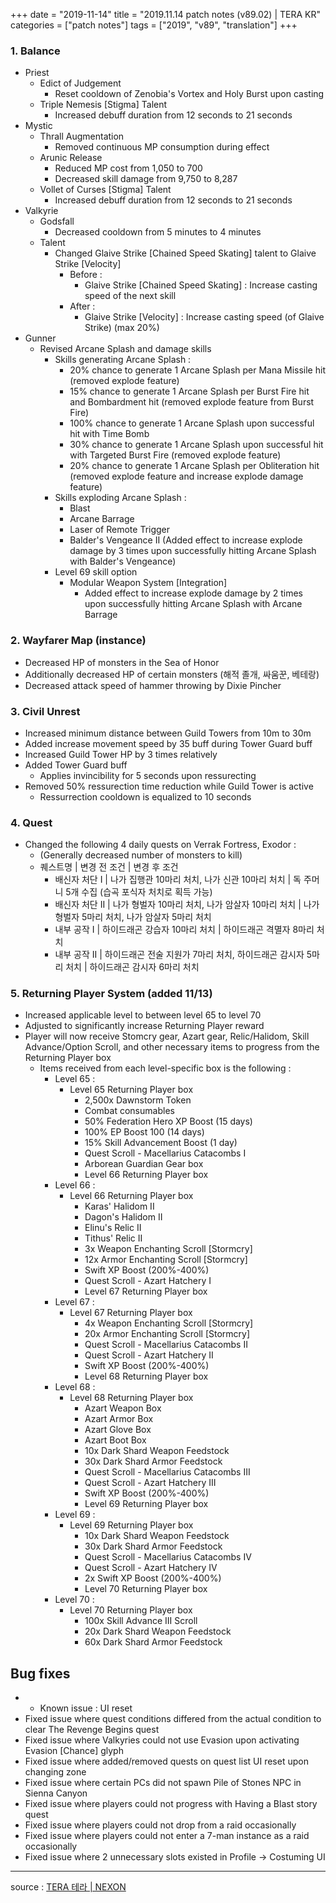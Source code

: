 +++
date = "2019-11-14"
title = "2019.11.14 patch notes (v89.02) | TERA KR"
categories = ["patch notes"]
tags = ["2019", "v89", "translation"]
+++

### 1. Balance
- Priest
  - Edict of Judgement
    - Reset cooldown of Zenobia's Vortex and Holy Burst upon casting
  - Triple Nemesis [Stigma] Talent
    - Increased debuff duration from 12 seconds to 21 seconds
- Mystic
  - Thrall Augmentation
    - Removed continuous MP consumption during effect
  - Arunic Release
    - Reduced MP cost from 1,050 to 700
    - Decreased skill damage from 9,750 to 8,287
  - Vollet of Curses [Stigma] Talent
    - Increased debuff duration from 12 seconds to 21 seconds
- Valkyrie
  - Godsfall
    - Decreased cooldown from 5 minutes to 4 minutes
  - Talent
    - Changed Glaive Strike [Chained Speed Skating] talent to Glaive Strike [Velocity]
      - Before :
        - Glaive Strike [Chained Speed Skating] : Increase casting speed of the next skill
      - After :
        - Glaive Strike [Velocity] : Increase casting speed (of Glaive Strike) (max 20%)
- Gunner
  - Revised Arcane Splash and damage skills
    - Skills generating Arcane Splash :
      - 20% chance to generate 1 Arcane Splash per Mana Missile hit (removed explode feature)
      - 15% chance to generate 1 Arcane Splash per Burst Fire hit and Bombardment hit (removed explode feature from Burst Fire)
      - 100% chance to generate 1 Arcane Splash upon successful hit with Time Bomb
      - 30% chance to generate 1 Arcane Splash upon successful hit with Targeted Burst Fire (removed explode feature)
      - 20% chance to generate 1 Arcane Splash per Obliteration hit (removed explode feature and increase explode damage feature)
    - Skills exploding Arcane Splash :
      - Blast
      - Arcane Barrage
      - Laser of Remote Trigger
      - Balder's Vengeance II (Added effect to increase explode damage by 3 times upon successfully hitting Arcane Splash with Balder's Vengeance)
    - Level 69 skill option
      - Modular Weapon System [Integration]
        - Added effect to increase explode damage by 2 times upon successfully hitting Arcane Splash with Arcane Barrage

### 2. Wayfarer Map (instance)
- Decreased HP of monsters in the Sea of Honor
- Additionally decreased HP of certain monsters (해적 졸개, 싸움꾼, 베테랑)
- Decreased attack speed of hammer throwing by Dixie Pincher

### 3. Civil Unrest
- Increased minimum distance between Guild Towers from 10m to 30m
- Added increase movement speed by 35 buff during Tower Guard buff
- Increased Guild Tower HP by 3 times relatively
- Added Tower Guard buff
  - Applies invincibility for 5 seconds upon ressurecting
- Removed 50% ressurection time reduction while Guild Tower is active
  - Ressurrection cooldown is equalized to 10 seconds

### 4. Quest
- Changed the following 4 daily quests on Verrak Fortress, Exodor :
  - (Generally decreased number of monsters to kill)
  - 퀘스트명 | 변경 전 조건 | 변경 후 조건
    - 배신자 처단 I | 나가 집행관 10마리 처치, 나가 신관 10마리 처치 | 독 주머니 5개 수집 (습곡 포식자 처치로 획득 가능)
    - 배신자 처단 II | 나가 형벌자 10마리 처치, 나가 암살자 10마리 처치 | 나가 형벌자 5마리 처치, 나가 암살자 5마리 처치
    - 내부 공작 I | 하이드래곤 강습자 10마리 처치 | 하이드래곤 격멸자 8마리 처치
    - 내부 공작 II | 하이드래곤 전술 지원가 7마리 처치, 하이드래곤 감시자 5마리 처치 | 하이드래곤 감시자 6마리 처치

### 5. Returning Player System (added 11/13)
- Increased applicable level to between level 65 to level 70
- Adjusted to significantly increase Returning Player reward
- Player will now receive Stomcry gear, Azart gear, Relic/Halidom, Skill Advance/Option Scroll, and other necessary items to progress from the Returning Player box
  - Items received from each level-specific box is the following :
    - Level 65 :
      - Level 65 Returning Player box
        - 2,500x Dawnstorm Token
        - Combat consumables
        - 50% Federation Hero XP Boost (15 days)
        - 100% EP Boost 100 (14 days)
        - 15% Skill Advancement Boost (1 day)
        - Quest Scroll - Macellarius Catacombs I
        - Arborean Guardian Gear box
        - Level 66 Returning Player box
    - Level 66 :
      - Level 66 Returning Player box
        - Karas' Halidom II
        - Dagon's Halidom II
        - Elinu's Relic II
        - Tithus' Relic II
        - 3x Weapon Enchanting Scroll [Stormcry]
        - 12x Armor Enchanting Scroll [Stormcry]
        - Swift XP Boost (200%-400%)
        - Quest Scroll - Azart Hatchery I
        - Level 67 Returning Player box
    - Level 67 :
      - Level 67 Returning Player box
        - 4x Weapon Enchanting Scroll [Stormcry]
        - 20x Armor Enchanting Scroll [Stormcry]
        - Quest Scroll - Macellarius Catacombs II
        - Quest Scroll - Azart Hatchery II
        - Swift XP Boost (200%-400%)
        - Level 68 Returning Player box
    - Level 68 :
      - Level 68 Returning Player box
        - Azart Weapon Box
        - Azart Armor Box
        - Azart Glove Box
        - Azart Boot Box
        - 10x Dark Shard Weapon Feedstock
        - 30x Dark Shard Armor Feedstock
        - Quest Scroll - Macellarius Catacombs III
        - Quest Scroll - Azart Hatchery III
        - Swift XP Boost (200%-400%)
        - Level 69 Returning Player box
    - Level 69 :
      - Level 69 Returning Player box
        - 10x Dark Shard Weapon Feedstock
        - 30x Dark Shard Armor Feedstock
        - Quest Scroll - Macellarius Catacombs IV
        - Quest Scroll - Azart Hatchery IV
        - 2x Swift XP Boost (200%-400%)
        - Level 70 Returning Player box
    - Level 70 :
      - Level 70 Returning Player box
        - 100x Skill Advance III Scroll
        - 20x Dark Shard Weapon Feedstock
        - 60x Dark Shard Armor Feedstock

## Bug fixes

- * Known issue : UI reset
- Fixed issue where quest conditions differed from the actual condition to clear The Revenge Begins quest
- Fixed issue where Valkyries could not use Evasion upon activating Evasion [Chance] glyph
- Fixed issue where added/removed quests on quest list UI reset upon changing zone
- Fixed issue where certain PCs did not spawn Pile of Stones NPC in Sienna Canyon
- Fixed issue where players could not progress with Having a Blast story quest
- Fixed issue where players could not drop from a raid occasionally
- Fixed issue where players could not enter a 7-man instance as a raid occasionally
- Fixed issue where 2 unnecessary slots existed in Profile -> Costuming UI

----

source : [TERA 테라 | NEXON](http://tera.nexon.com/news/update/view.aspx?n4articlesn=416)
